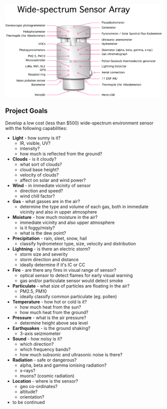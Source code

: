 ![Sensor Array](sensor.png)

## Project Goals

Develop a low cost (less than $500) wide-spectrum environment sensor with the following capabilities:

* **Light** - how sunny is it?
    * IR, visible, UV?
    * intensity?
    * how much is reflected from the ground?
* **Clouds** - is it cloudy?
    * what sort of clouds?
    * cloud base height?
    * velocity of clouds?
    * affect on solar and wind power?
* **Wind** - in immediate vicinity of sensor
    * direction and speed?
    * wind chill factor?
* **Gas** - what gasses are in the air?
    * determine the type and volume of each gas, both in immediate vicinity and also in upper atmosphere
* **Moisture** - how much moisture in the air?
    * immediate vicinity and also upper atmosphere
    * is it foggy/misty?
    * what is the dew point?
* **Precipitation** - rain, sleet, snow, hail
    * classify hydrometeor type, size, velocity and distribution
* **Lightning** - is there an electric storm?
    * storm size and severity
    * storm direction and distance
    * ideally determine if it's IC or CC
* **Fire** - are there any fires in visual range of sensor?
    * optical sensor to detect flames for early visual warning
    * gas and/or particulate sensor would detect smoke
* **Particulate** - what size of particles are floating in the air?
    * PM2.5, PM10
    * ideally classify common particulate (eg. pollen)
* **Temperature** - how hot or cold is it?
    * how much heat from the sun?
    * how much heat from the ground?
* **Pressure** - what is the air pressure?
    * determine height above sea level
* **Earthquakes** - is the ground shaking?
    * 3-axis seizmometer
* **Sound** - how noisy is it?
    * which direction?
    * which frequency bands?
    * how much subsonic and ultrasonic noise is there?
* **Radiation** - safe or dangerous?
    * alpha, beta and gamma ionising radiation?
    * x-rays?
    * muons? (cosmic radiation)
* **Location** - where is the sensor?
    * geo co-ordinates?
    * altitude?
    * orientation?
* to be continued
